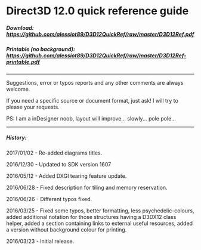 # Direct3D 12.0 quick reference guide

##### Download: https://github.com/alessiot89/D3D12QuickRef/raw/master/D3D12Ref.pdf
##### Printable  (no background): https://github.com/alessiot89/D3D12QuickRef/raw/master/D3D12Ref-printable.pdf
---
Suggestions, error or typos reports and any other comments are always welcome.

If you need a specific source or document format, just ask! I will try to please your requests.

PS: I am a inDesigner noob, layout will improve... slowly... pole pole...

---
##### History:
2017/01/02 - Re-added diagrams titles.

2016/12/30 - Updated to SDK version 1607

2016/05/12 - Added DXGI tearing feature update.

2016/06/28 - Fixed description for tiling and memory reservation.

2016/06/26 - Different typos fixed.

2016/03/25 - Fixed some typos, better formatting, less psychedelic-colours, added additional notation for those structures having a D3DX12 class helper, added a section containing links to external useful resources, added a version without background colour for printing.

2016/03/23 - Initial release.
